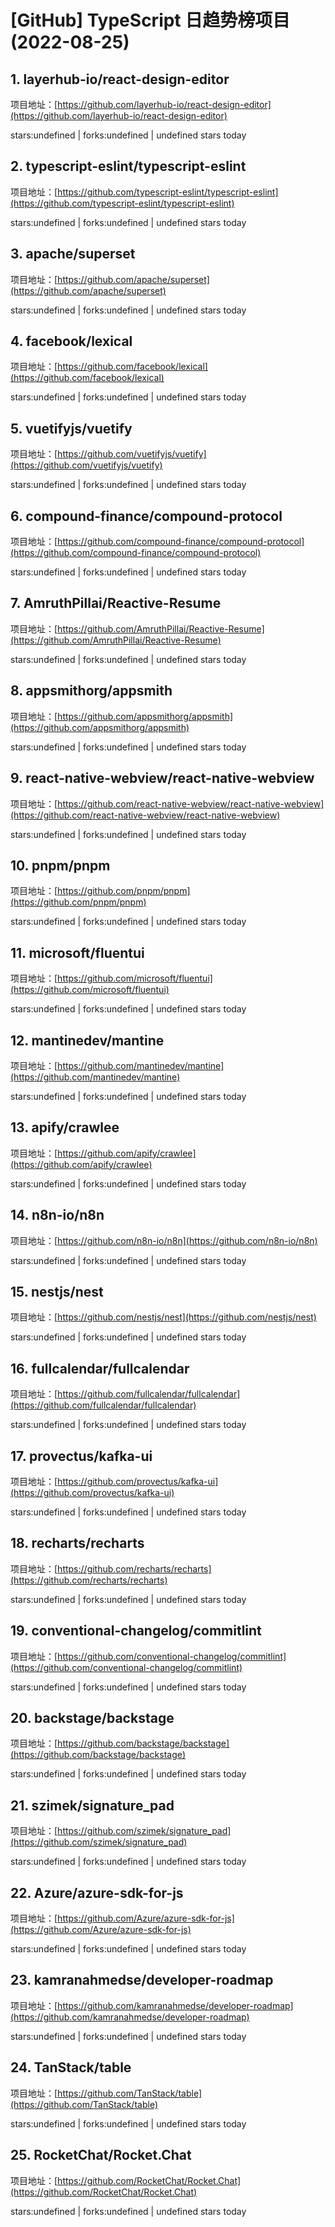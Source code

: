 # [GitHub] TypeScript 日趋势榜项目(2022-08-25)

## 1. layerhub-io/react-design-editor 

项目地址：[https://github.com/layerhub-io/react-design-editor](https://github.com/layerhub-io/react-design-editor)

stars:undefined | forks:undefined | undefined stars today 



## 2. typescript-eslint/typescript-eslint 

项目地址：[https://github.com/typescript-eslint/typescript-eslint](https://github.com/typescript-eslint/typescript-eslint)

stars:undefined | forks:undefined | undefined stars today 



## 3. apache/superset 

项目地址：[https://github.com/apache/superset](https://github.com/apache/superset)

stars:undefined | forks:undefined | undefined stars today 



## 4. facebook/lexical 

项目地址：[https://github.com/facebook/lexical](https://github.com/facebook/lexical)

stars:undefined | forks:undefined | undefined stars today 



## 5. vuetifyjs/vuetify 

项目地址：[https://github.com/vuetifyjs/vuetify](https://github.com/vuetifyjs/vuetify)

stars:undefined | forks:undefined | undefined stars today 



## 6. compound-finance/compound-protocol 

项目地址：[https://github.com/compound-finance/compound-protocol](https://github.com/compound-finance/compound-protocol)

stars:undefined | forks:undefined | undefined stars today 



## 7. AmruthPillai/Reactive-Resume 

项目地址：[https://github.com/AmruthPillai/Reactive-Resume](https://github.com/AmruthPillai/Reactive-Resume)

stars:undefined | forks:undefined | undefined stars today 



## 8. appsmithorg/appsmith 

项目地址：[https://github.com/appsmithorg/appsmith](https://github.com/appsmithorg/appsmith)

stars:undefined | forks:undefined | undefined stars today 



## 9. react-native-webview/react-native-webview 

项目地址：[https://github.com/react-native-webview/react-native-webview](https://github.com/react-native-webview/react-native-webview)

stars:undefined | forks:undefined | undefined stars today 



## 10. pnpm/pnpm 

项目地址：[https://github.com/pnpm/pnpm](https://github.com/pnpm/pnpm)

stars:undefined | forks:undefined | undefined stars today 



## 11. microsoft/fluentui 

项目地址：[https://github.com/microsoft/fluentui](https://github.com/microsoft/fluentui)

stars:undefined | forks:undefined | undefined stars today 



## 12. mantinedev/mantine 

项目地址：[https://github.com/mantinedev/mantine](https://github.com/mantinedev/mantine)

stars:undefined | forks:undefined | undefined stars today 



## 13. apify/crawlee 

项目地址：[https://github.com/apify/crawlee](https://github.com/apify/crawlee)

stars:undefined | forks:undefined | undefined stars today 



## 14. n8n-io/n8n 

项目地址：[https://github.com/n8n-io/n8n](https://github.com/n8n-io/n8n)

stars:undefined | forks:undefined | undefined stars today 



## 15. nestjs/nest 

项目地址：[https://github.com/nestjs/nest](https://github.com/nestjs/nest)

stars:undefined | forks:undefined | undefined stars today 



## 16. fullcalendar/fullcalendar 

项目地址：[https://github.com/fullcalendar/fullcalendar](https://github.com/fullcalendar/fullcalendar)

stars:undefined | forks:undefined | undefined stars today 



## 17. provectus/kafka-ui 

项目地址：[https://github.com/provectus/kafka-ui](https://github.com/provectus/kafka-ui)

stars:undefined | forks:undefined | undefined stars today 



## 18. recharts/recharts 

项目地址：[https://github.com/recharts/recharts](https://github.com/recharts/recharts)

stars:undefined | forks:undefined | undefined stars today 



## 19. conventional-changelog/commitlint 

项目地址：[https://github.com/conventional-changelog/commitlint](https://github.com/conventional-changelog/commitlint)

stars:undefined | forks:undefined | undefined stars today 



## 20. backstage/backstage 

项目地址：[https://github.com/backstage/backstage](https://github.com/backstage/backstage)

stars:undefined | forks:undefined | undefined stars today 



## 21. szimek/signature_pad 

项目地址：[https://github.com/szimek/signature_pad](https://github.com/szimek/signature_pad)

stars:undefined | forks:undefined | undefined stars today 



## 22. Azure/azure-sdk-for-js 

项目地址：[https://github.com/Azure/azure-sdk-for-js](https://github.com/Azure/azure-sdk-for-js)

stars:undefined | forks:undefined | undefined stars today 



## 23. kamranahmedse/developer-roadmap 

项目地址：[https://github.com/kamranahmedse/developer-roadmap](https://github.com/kamranahmedse/developer-roadmap)

stars:undefined | forks:undefined | undefined stars today 



## 24. TanStack/table 

项目地址：[https://github.com/TanStack/table](https://github.com/TanStack/table)

stars:undefined | forks:undefined | undefined stars today 



## 25. RocketChat/Rocket.Chat 

项目地址：[https://github.com/RocketChat/Rocket.Chat](https://github.com/RocketChat/Rocket.Chat)

stars:undefined | forks:undefined | undefined stars today 



